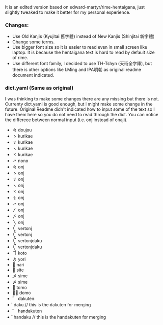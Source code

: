 It is an edited version based on edward-martyr/rime-hentaigana, just slightly tweaked to make it better for my personal experience.

### Changes:
- Use Old Kanjis (Kyujitai 舊字體) instead of New Kanjis (Shinjitai 新字體)
- Change some terms.
- Use bigger font size so it is easier to read even in small screen like laptop. It is because the hentaigana text is hard to read by default size of rime.
- Use different font family, I decided to use TH-Tshyn (天珩全字庫), but there is other options like I.Ming and IPA明朝 as original readme document indicated.

### dict.yaml (Same as original)
I was thinking to make some changes there are any missing but there is not. Currenty dict.yaml is good enough, but I might make some change in the future. Original Readme didn't indicated how to input some of the text so I have them here so you do not need to read through the dict. You can notice the differece between normal input (i.e. onj instead of onaji).

- 々	doujou
- ゝ	kurikae
- ゞ	kurikae
- ヽ	kurikae
- ヾ	kurikae
- 〃	nono
- 々	onj
- ゝ	onj
- ゞ	onj
- ヽ	onj
- ヾ	onj
- 〻	onj
- 〃	onj
- 〳	onj
- 〴	onj
- 〵	onj
- 〳〵	vertonj
- 〱	vertonj
- 〲	vertonjdaku
- 〴〵	vertonjdaku
- ヿ	koto
- ゟ	yori
- 𬼂	nari
- 𬼀	site
- 乄	sime
- 〆	sime
- 𪜈	tomo
- 𪜈゙	domo
- ゛	dakuten
- ゙	daku // this is the dakuten for merging
- ゜	handakuten
- ゚	handaku // this is the handakuten for merging
